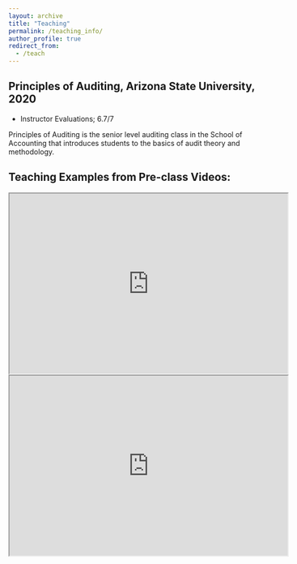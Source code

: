 ```yaml
---
layout: archive
title: "Teaching"
permalink: /teaching_info/
author_profile: true
redirect_from:
  - /teach
---
```


Principles of Auditing, Arizona State University, 2020
-----
* Instructor Evaluations; 6.7/7

Principles of Auditing is the senior level auditing class in the School of Accounting that introduces students to the basics of audit theory and methodology.

Teaching Examples from Pre-class Videos:
-----
<iframe width="550" height="355" src="https://player.mediaamp.io/p/U8-EDC/Z10ANGjRH9T0/embed/select/media/M5mOqm28k9Dt?form=html" allowfullscreen></iframe>

<iframe width="550" height="355" src="https://player.mediaamp.io/p/U8-EDC/Z10ANGjRH9T0/embed/select/media/dsLxWL487PPJ?form=html" allowfullscreen></iframe>
